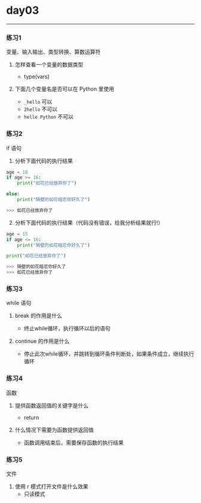 # day03

---
### 练习1

变量、输入输出、类型转换、算数运算符

1. 怎样查看一个变量的数据类型
	- type(vars)

2. 下面几个变量名是否可以在 Python 里使用
    - `_hello` 可以
    - `2hello` 不可以
    - `hello Python` 不可以

### 练习2

if 语句

1. 分析下面代码的执行结果

```python
age = 18
if age >= 16:
    print("如花已经放弃你了")

else:
    print("隔壁的如花暗恋你好久了")
```

```python
>>> 如花已经放弃你了
```

2. 分析下面代码的执行结果（代码没有错误，给我分析结果就行!）

```python
age = 15
if age <= 16:
    print("隔壁的如花暗恋你好久了")

print("如花已经放弃你了")
```

```python
>>> 隔壁的如花暗恋你好久了
>>> 如花已经放弃你了
```

### 练习3

while 语句

1. break 的作用是什么
	- 终止while循环，执行循环以后的语句

2. continue 的作用是什么
	- 停止此次while循环，并跳转到循环条件判断处，如果条件成立，继续执行循环

### 练习4

函数

1. 提供函数返回值的关键字是什么
	- return

2. 什么情况下需要为函数提供返回值
	- 函数调用结束后，需要保存函数的执行结果

### 练习5

文件

1. 使用 r 模式打开文件是什么效果
	- 只读模式
